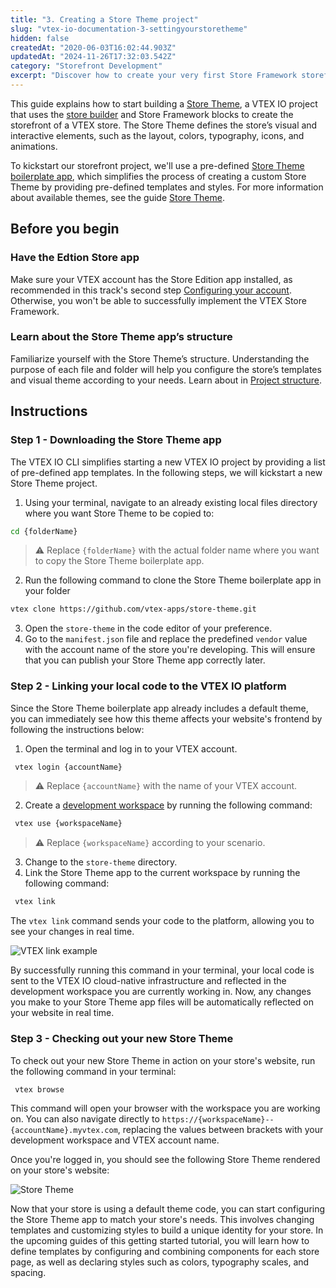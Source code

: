 ```yaml
---
title: "3. Creating a Store Theme project"
slug: "vtex-io-documentation-3-settingyourstoretheme"
hidden: false
createdAt: "2020-06-03T16:02:44.903Z"
updatedAt: "2024-11-26T17:32:03.542Z"
category: "Storefront Development"
excerpt: "Discover how to create your very first Store Framework storefront."
---
```


This guide explains how to start building a [Store Theme](https://developers.vtex.com/docs/guides/vtex-io-documentation-store-theme), a VTEX IO project that uses the [store builder](https://developers.vtex.com/docs/guides/vtex-io-documentation-store-builder) and Store Framework blocks to create the storefront of a VTEX store. The Store Theme defines the store’s visual and interactive elements, such as the layout, colors, typography, icons, and animations.

To kickstart our storefront project, we'll use a pre-defined [Store Theme boilerplate app](https://github.com/vtex-apps/store-theme), which simplifies the process of creating a custom Store Theme by providing pre-defined templates and styles. For more information about available themes, see the guide [Store Theme](https://developers.vtex.com/docs/guides/vtex-io-documentation-store-theme).

## Before you begin

<Steps>

### Have the Edtion Store app

Make sure your VTEX account has the Store Edition app installed, as recommended in this track's second step [Configuring your account](https://developers.vtex.com/docs/guides/vtex-io-documentation-2-prerequesites). Otherwise, you won't be able to successfully implement the VTEX Store Framework.

### Learn about the Store Theme app’s structure

Familiarize yourself with the Store Theme’s structure. Understanding the purpose of each file and folder will help you configure the store’s templates and visual theme according to your needs. Learn about in [Project structure](https://developers.vtex.com/docs/guides/vtex-io-documentation-store-theme#project-structure).

</Steps>

## Instructions

### Step 1 - Downloading the Store Theme app

The VTEX IO CLI simplifies starting a new VTEX IO project by providing a list of pre-defined app templates. In the following steps, we will kickstart a new Store Theme project.

1. Using your terminal, navigate to an already existing local files directory where you want Store Theme to be copied to:

 ```sh
 cd {folderName}
 ```

 > ⚠ Replace `{folderName}` with the actual folder name where you want to copy the Store Theme boilerplate app.

2. Run the following command to clone the Store Theme boilerplate app in your folder

 ```sh
 vtex clone https://github.com/vtex-apps/store-theme.git
 ```

3. Open the `store-theme` in the code editor of your preference.
4. Go to the `manifest.json` file and replace the predefined `vendor` value with the account name of the store you're developing. This will ensure that you can publish your Store Theme app correctly later.

### Step 2 - Linking your local code to the VTEX IO platform

Since the Store Theme boilerplate app already includes a default theme, you can immediately see how this theme affects your website's frontend by following the instructions below:

1. Open the terminal and log in to your VTEX account.

```sh
 vtex login {accountName}
```

 > ⚠ Replace `{accountName}` with the name of your VTEX account.

2. Create a [development workspace](https://developers.vtex.com/docs/guides/vtex-io-documentation-creating-a-development-workspace) by running the following command:

```sh
 vtex use {workspaceName}
```

> ⚠ Replace `{workspaceName}` according to your scenario.

3. Change to the `store-theme` directory.
4. Link the Store Theme app to the current workspace by running the following command:

 ```sh
  vtex link
 ```

The `vtex link` command sends your code to the platform, allowing you to see your changes in real time.

 ![VTEX link example](https://cdn.jsdelivr.net/gh/vtexdocs/dev-portal-content@main/images/link-store-theme.png)

By successfully running this command in your terminal, your local code is sent to the VTEX IO cloud-native infrastructure and reflected in the development workspace you are currently working in. Now, any changes you make to your Store Theme app files will be automatically reflected on your website in real time.

### Step 3 - Checking out your new Store Theme

To check out your new Store Theme in action on your store's website, run the following command in your terminal:

```sh
 vtex browse
```

This command will open your browser with the workspace you are working on. You can also navigate directly to `https://{workspaceName}--{accountName}.myvtex.com`, replacing the values between brackets with your development workspace and VTEX account name.

Once you're logged in, you should see the following Store Theme rendered on your store's website:

![Store Theme](https://cdn.jsdelivr.net/gh/vtexdocs/dev-portal-content@main/images/vtex-io-documentation-3-settingyourstoretheme-3.png)

Now that your store is using a default theme code, you can start configuring the Store Theme app to match your store's needs. This involves changing templates and customizing styles to build a unique identity for your store. In the upcoming guides of this getting started tutorial, you will learn how to define templates by configuring and combining components for each store page, as well as declaring styles such as colors, typography scales, and spacing.
